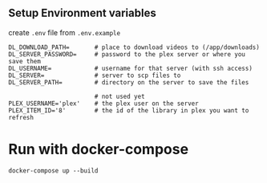 
## Setup Environment variables

create `.env` file from `.env.example`

```
DL_DOWNLOAD_PATH=       # place to download videos to (/app/downloads)
DL_SERVER_PASSWORD=     # password to the plex server or where you save them
DL_USERNAME=            # username for that server (with ssh access)
DL_SERVER=              # server to scp files to
DL_SERVER_PATH=         # directory on the server to save the files

                        # not used yet
PLEX_USERNAME='plex'    # the plex user on the server
PLEX_ITEM_ID='8'        # the id of the library in plex you want to refresh
```

# Run with docker-compose

```
docker-compose up --build
```
